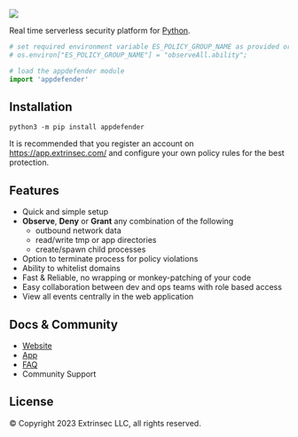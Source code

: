 <a href="https://www.extrinsec.com">
  <img src="https://cdn.extrinsec.com/images/logos/logo.png" />
</a>

Real time serverless security platform for [Python](https://www.python.org).

```Python
# set required environment variable ES_POLICY_GROUP_NAME as provided or configured in your app, e.g.
# os.environ["ES_POLICY_GROUP_NAME"] = "observeAll.ability";

# load the appdefender module
import 'appdefender'
```

## Installation

```console
python3 -m pip install appdefender
```

It is recommended that you register an account on https://app.extrinsec.com/ and configure your own policy rules for the best protection.

## Features

- Quick and simple setup
- **Observe**, **Deny** or **Grant** any combination of the following
  - outbound network data
  - read/write tmp or app directories
  - create/spawn child processes
- Option to terminate process for policy violations
- Ability to whitelist domains
- Fast & Reliable, no wrapping or monkey-patching of your code
- Easy collaboration between dev and ops teams with role based access
- View all events centrally in the web application

## Docs & Community

- [Website](https://www.extrinsec.com/appdefender)
- [App](https://app.extrinsec.com/)
- [FAQ](https://www.extrinsec.com/faq)
- Community Support

## License

© Copyright 2023 Extrinsec LLC, all rights reserved.
